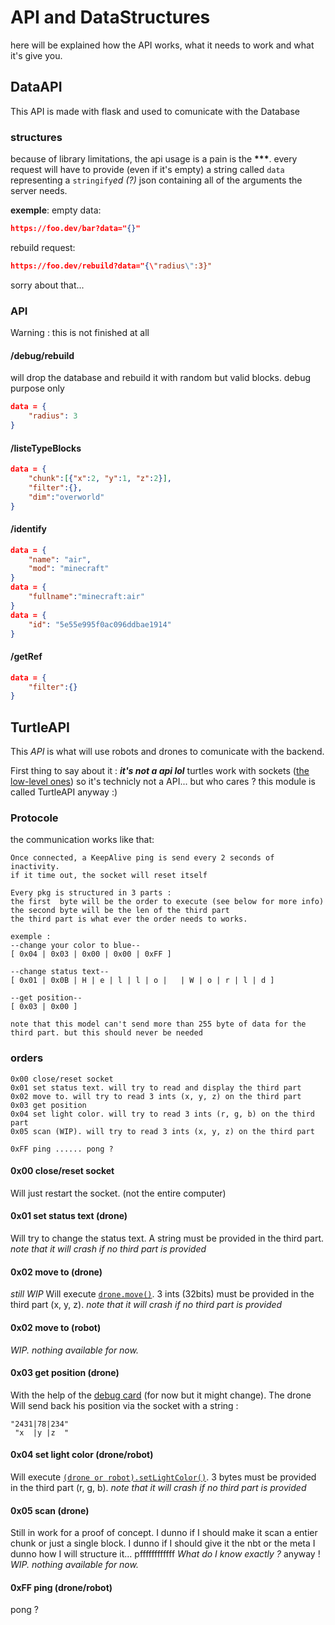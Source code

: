 # API and DataStructures
here will be explained how the API works, what it needs to work and what it's give you.

## DataAPI
This API is made with flask and used to comunicate with the Database
### structures
because of library limitations, the api usage is a pain is the __***__.
every request will have to provide (even if it's empty) a string called `data` representing a `stringify`_ed (?)_ json containing all of the arguments the server needs.

__exemple__:
empty data:
```json
https://foo.dev/bar?data="{}"
```
rebuild request:
```json
https://foo.dev/rebuild?data="{\"radius\":3}"
```
sorry about that...

### API
Warning : this is not finished at all
#### /debug/rebuild
will drop the database and rebuild it with random but valid blocks. debug purpose only
```json
data = {
	"radius": 3
}
```
#### /listeTypeBlocks
```json
data = {
	"chunk":[{"x":2, "y":1, "z":2}],
	"filter":{},
	"dim":"overworld"
}
```

#### /identify
```json
data = {
	"name": "air",
	"mod": "minecraft"
}
data = {
	"fullname":"minecraft:air"
}
data = {
	"id": "5e55e995f0ac096ddbae1914"
}
```
#### /getRef
```json
data = {
	"filter":{}
}
```

## TurtleAPI
This _API_ is what will use robots and drones to comunicate with the backend.

First thing to say about it : ___it's not a api lol___
turtles work with sockets ([the low-level ones](https://ocdoc.cil.li/component:internet)) so it's technicly not a API... but who cares ? this module is called TurtleAPI anyway :)
### Protocole
the communication works like that:


```
Once connected, a KeepAlive ping is send every 2 seconds of inactivity.
if it time out, the socket will reset itself

Every pkg is structured in 3 parts :
the first  byte will be the order to execute (see below for more info)
the second byte will be the len of the third part
the third part is what ever the order needs to works.

exemple :
--change your color to blue--
[ 0x04 | 0x03 | 0x00 | 0x00 | 0xFF ]

--change status text--
[ 0x01 | 0x0B | H | e | l | l | o |   | W | o | r | l | d ]

--get position--
[ 0x03 | 0x00 ]

note that this model can't send more than 255 byte of data for the third part. but this should never be needed
```

### orders

```
0x00 close/reset socket
0x01 set status text. will try to read and display the third part
0x02 move to. will try to read 3 ints (x, y, z) on the third part
0x03 get position
0x04 set light color. will try to read 3 ints (r, g, b) on the third part
0x05 scan (WIP). will try to read 3 ints (x, y, z) on the third part

0xFF ping ...... pong ?
```

#### 0x00 close/reset socket
Will just restart the socket. (not the entire computer)
#### 0x01 set status text (drone)
Will try to change the status text.
A string must be provided in the third part.
_note that it will crash if no third part is provided_
#### 0x02 move to (drone)
_still WIP_
Will execute [`drone.move()`](https://ocdoc.cil.li/component:drone).
3 ints (32bits) must be provided in the third part (x, y, z).
_note that it will crash if no third part is provided_
#### 0x02 move to (robot)
_WIP. nothing available for now._
#### 0x03 get position (drone)
With the help of the [debug card](https://ocdoc.cil.li/component:debug) (for now but it might change). The drone Will send back his position via the socket with a string :
```
"2431|78|234"
 "x  |y |z  "
```
#### 0x04 set light color (drone/robot)
Will execute [`(drone or robot).setLightColor()`](https://ocdoc.cil.li/component:drone).
3 bytes must be provided in the third part (r, g, b).
_note that it will crash if no third part is provided_
#### 0x05 scan (drone)
Still in work for a proof of concept.
I dunno if I should make it scan a entier chunk or just a single block.
I dunno if I should give it the nbt or the meta
I dunno how I will structure it... pffffffffffff
_What do I know exactly ?_
anyway ! _WIP. nothing available for now._
#### 0xFF ping (drone/robot)
pong ?
